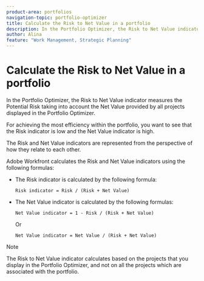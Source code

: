 ```yaml
---
product-area: portfolios
navigation-topic: portfolio-optimizer
title: Calculate the Risk to Net Value in a portfolio
description: In the Portfolio Optimizer, the Risk to Net Value indicator measures the Potential Risk taking into account the Net Value provided by all projects displayed in the Portfolio Optimizer.
author: Alina
feature: "Work Management, Strategic Planning"
---
```


# Calculate the Risk to Net Value in a portfolio

In the Portfolio Optimizer, the Risk to Net Value indicator measures the Potential Risk taking into account the Net Value provided by all projects displayed in the Portfolio Optimizer.&nbsp;

For achieving the most efficiency within the portfolio, you want to see that the Risk indicator is low and the Net Value indicator is high.&nbsp;

The Risk and Net Value indicators are represented from the perspective of how they relate to each other.

Adobe Workfront calculates the Risk and Net Value indicators using the following formulas:

* The Risk indicator is calculated by the following formula:

  ```
  Risk indicator = Risk / (Risk + Net Value)
  ```

* The Net Value indicator is calculated by the following formulas:

  ```
  Net Value indicator = 1 - Risk / (Risk + Net Value)
  ```

  Or

  ```
  Net Value indicator = Net Value / (Risk + Net Value)
  ```

>[!NOTE]
>
>The Risk to Net Value indicator calculates based on the projects that you display in the Portfolio Optimizer, and not on all the projects which are associated with the portfolio.&nbsp;

